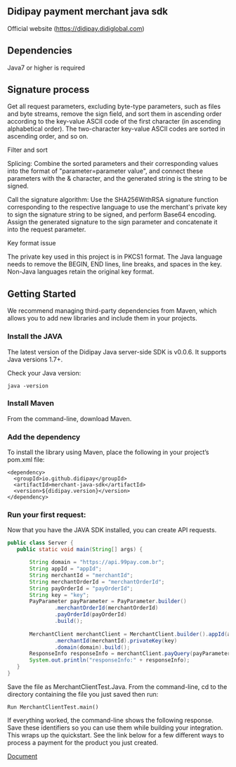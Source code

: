 ## Didipay payment merchant java sdk

Official website (https://didipay.didiglobal.com)

## Dependencies
Java7 or higher is required


## Signature process

Get all request parameters, excluding byte-type parameters, such as files and byte streams, remove the sign field, and sort them in ascending order according to the key-value ASCII code of the first character (in ascending alphabetical order). The two-character key-value ASCII codes are sorted in ascending order, and so on.

Filter and sort

Splicing: Combine the sorted parameters and their corresponding values ​​into the format of "parameter=parameter value", and connect these parameters with the & character, and the generated string is the string to be signed.

Call the signature algorithm: Use the SHA256WithRSA signature function corresponding to the respective language to use the merchant's private key to sign the signature string to be signed, and perform Base64 encoding.
Assign the generated signature to the sign parameter and concatenate it into the request parameter.

Key format issue

The private key used in this project is in PKCS1 format.
The Java language needs to remove the BEGIN, END lines, line breaks, and spaces in the key. Non-Java languages ​​retain the original key format.

## Getting Started
We recommend managing third-party dependencies from Maven, which allows you to add new libraries and include them in your projects.

### Install the JAVA
The latest version of the Didipay Java server-side SDK is v0.0.6. It supports Java versions 1.7+.

Check your Java version:
```shell
java -version
```

### Install Maven

From the command-line, download Maven.

### Add the dependency
To install the library using Maven, place the following in your project’s pom.xml file:
```shell
<dependency>
  <groupId>io.github.didipay</groupId>
  <artifactId>merchant-java-sdk</artifactId>
  <version>${didipay.version}</version>
</dependency>
```

### Run your first request:
Now that you have the JAVA SDK installed, you can create API requests.
 ```java
public class Server {
    public static void main(String[] args) {

        String domain = "https://api.99pay.com.br";
        String appId = "appId";
        String merchantId = "merchantId";
        String merchantOrderId = "merchantOrderId";
        String payOrderId = "payOrderId";
        String key = "key";
        PayParameter payParameter = PayParameter.builder()
                .merchantOrderId(merchantOrderId)
                .payOrderId(payOrderId)
                .build();
        
        MerchantClient merchantClient = MerchantClient.builder().appId(appId)
                .merchantId(merchantId).privateKey(key)
                .domain(domain).build();
        ResponseInfo responseInfo = merchantClient.payQuery(payParameter);
        System.out.println("responseInfo:" + responseInfo);
    }
}
 ```
Save the file as MerchantClientTest.Java. From the command-line, cd to the directory containing the file you just saved then run:
 ```shell
Run MerchantClientTest.main()
 ```
If everything worked, the command-line shows the following response. Save these identifiers so you can use them while building your integration.
This wraps up the quickstart. See the link below for a few different ways to process a payment for the product you just created.

[Document](https://didipay.didiglobal.com/developer/docs/en/)